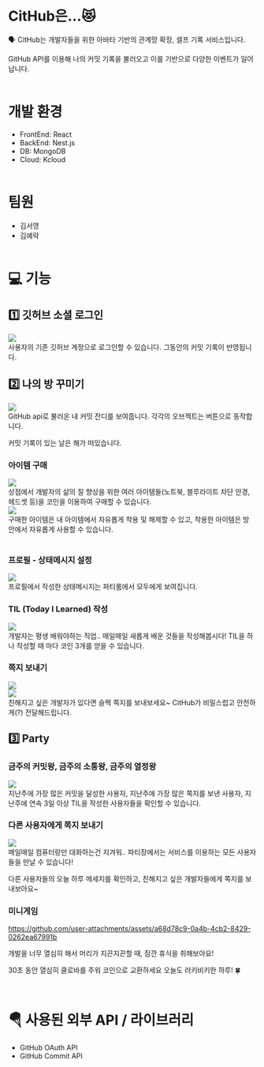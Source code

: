# CitHub은…😻 

🗣
CitHub는 개발자들을 위한  아바타 기반의 관계망 확장, 셀프 기록 서비스입니다.

GitHub API를 이용해 나의 커밋 기록을 불러오고 이를 기반으로 다양한 이벤트가 일어납니다.
<br><br>


# 개발 환경
- FrontEnd: React
- BackEnd: Nest.js 
- DB: MongoDB
- Cloud: Kcloud
<br><br>


# 팀원
- 김서영
- 김예락
<br><br>


# 💻 기능
## 1️⃣ 깃허브 소셜 로그인
<img src="https://github.com/user-attachments/assets/efeb6341-8d7f-4c68-8a9e-27c0229ac4e9"><br>
사용자의 기존 깃허브 계정으로 로그인할 수 있습니다.
그동안의 커밋 기록이 반영됩니다.
<br>

## 2️⃣ 나의 방 꾸미기
<img src="https://github.com/user-attachments/assets/2b4cc629-68d8-41c9-b916-68d6b34bc300"><br>
GitHub api로 불러온 내 커밋 잔디를 보여줍니다. 각각의 오브젝트는 버튼으로 동작합니다.

커밋 기록이 있는 날은 해가 떠있습니다.
<br>

### 아이템 구매
<img src="https://github.com/user-attachments/assets/a279c87b-f814-4ab4-9ff4-0eac255ca363"><br>
상점에서 개발자의 삶의 질 향상을 위한 여러 아이템들(노트북, 블루라이트 차단 안경, 헤드셋 등)을 코인을 이용하여 구매할 수 있습니다.<br>
<img src="https://github.com/user-attachments/assets/de916f8d-78b3-44fa-a000-a0cc1ae54047"><br>
구매한 아이템은 내 아이템에서 자유롭게 착용 및 해제할 수 있고, 착용한 아이템은 방 안에서 자유롭게 사용할 수 있습니다.<br>
<br>


### 프로필 - 상태메시지 설정
<img src="https://github.com/user-attachments/assets/86c421f9-adcf-43fc-9a78-e22dd006a168"><br>
프로필에서 작성한 상태메시지는 파티룸에서 모두에게 보여집니다.
<br>

### TIL (Today I Learned) 작성
<img src="https://github.com/user-attachments/assets/4648241d-99d3-4877-bcff-f55012b57b51"><br>
개발자는 평생 배워야하는 직업.. 매일매일 새롭게 배운 것들을 작성해봅시다!
TIL을 하나 작성할 때 마다 코인 3개를 얻을 수 있습니다.
<br>

### 쪽지 보내기
<img src="https://github.com/user-attachments/assets/7c915dc7-848b-4974-9483-e12a29eae8e5"><br>
<img src="https://github.com/user-attachments/assets/ea0db11d-564e-41da-a5a3-bd80cf8277c1"><br>
친해지고 싶은 개발자가 있다면 슬쩍 쪽지를 보내보세요~
CitHub가 비밀스럽고 안전하게(?) 전달해드립니다.
<br>


## 3️⃣ Party
### 금주의 커밋왕, 금주의 소통왕, 금주의 열정왕
<img src="https://github.com/user-attachments/assets/2cc7cb4c-364d-4039-ad70-086af9daf840"><br>
지난주에 가장 많은 커밋을 달성한 사용자, 지난주에 가장 많은 쪽지를 보낸 사용자, 지난주에 연속 3일 이상 TIL을 작성한 사용자들을 확인할 수 있습니다.
<br>

### 다른 사용자에게 쪽지 보내기
<img src="https://github.com/user-attachments/assets/5ae3c982-f18c-4763-beae-3299e89ba146">
<br>
매일매일 컴퓨터랑만 대화하는건 지겨워.. 파티장에서는 서비스를 이용하는 모든 사용자들을 만날 수 있습니다! 

다른 사용자들의 오늘 하루 메세지를 확인하고, 친해지고 싶은 개발자들에게 쪽지를 보내보아요~
<br>


### 미니게임
https://github.com/user-attachments/assets/a68d78c9-0a4b-4cb2-8429-0262ea67991b


개발을 너무 열심히 해서 머리가 지끈지끈할 때, 잠깐 휴식을 취해보아요! 

30초 동안 열심히 클로바를 주워 코인으로 교환하세요 오늘도 러키비키한 하루! 🍀​
<br>


​
# 🪂 사용된 외부 API / 라이브러리 

- GitHub OAuth API
- GitHub Commit API
